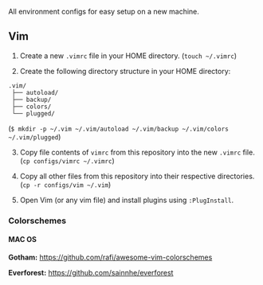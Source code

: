 All environment configs for easy setup on a new machine.

## Vim

1. Create a new `.vimrc` file in your HOME directory. (`touch ~/.vimrc`)

2. Create the following directory structure in your HOME directory:

```
.vim/
 ├── autoload/
 ├── backup/
 ├── colors/
 └── plugged/
```
(`$ mkdir -p ~/.vim ~/.vim/autoload ~/.vim/backup ~/.vim/colors ~/.vim/plugged`)

3. Copy file contents of `vimrc` from this repository into the new `.vimrc` file. (`cp configs/vimrc ~/.vimrc`)

4. Copy all other files from this repository into their respective directories. (`cp -r configs/vim ~/.vim`)

5. Open Vim (or any vim file) and install plugins using `:PlugInstall`.

### Colorschemes
#### MAC OS

**Gotham:** https://github.com/rafi/awesome-vim-colorschemes

**Everforest:** https://github.com/sainnhe/everforest
